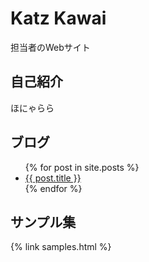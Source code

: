 # Katz Kawai

担当者のWebサイト

## 自己紹介

ほにゃらら

## ブログ

<ul>
  {% for post in site.posts %}
    <li>
      <a href="/katz{{ post.url }}">{{ post.title }}</a>
    </li>
  {% endfor %}
</ul>

## サンプル集

{% link samples.html %}
